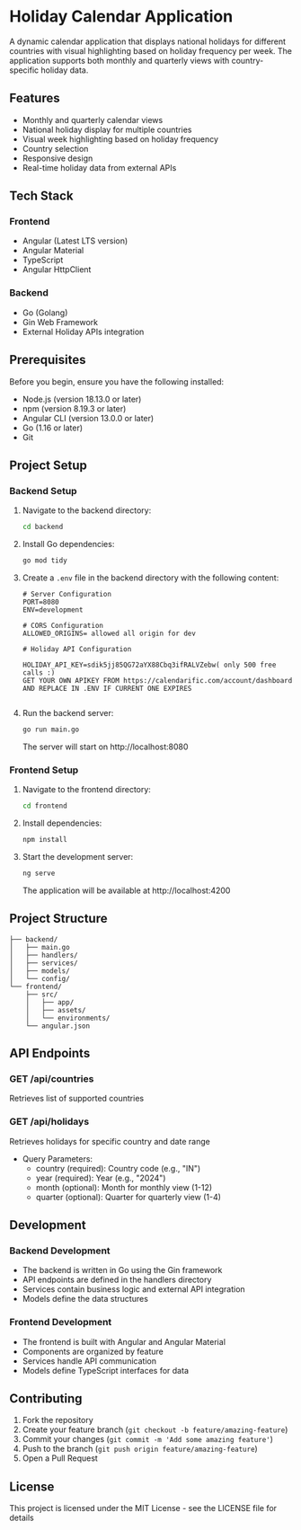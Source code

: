 # Holiday Calendar Application

A dynamic calendar application that displays national holidays for different countries with visual highlighting based on holiday frequency per week. The application supports both monthly and quarterly views with country-specific holiday data.

## Features

- Monthly and quarterly calendar views
- National holiday display for multiple countries
- Visual week highlighting based on holiday frequency
- Country selection
- Responsive design
- Real-time holiday data from external APIs

## Tech Stack

### Frontend
- Angular (Latest LTS version)
- Angular Material
- TypeScript
- Angular HttpClient

### Backend
- Go (Golang)
- Gin Web Framework
- External Holiday APIs integration

## Prerequisites

Before you begin, ensure you have the following installed:
- Node.js (version 18.13.0 or later)
- npm (version 8.19.3 or later)
- Angular CLI (version 13.0.0 or later)
- Go (1.16 or later)
- Git

## Project Setup

### Backend Setup

1. Navigate to the backend directory:
   ```bash
   cd backend
   ```

2. Install Go dependencies:
   ```bash
   go mod tidy
   ```

3. Create a `.env` file in the backend directory with the following content:
   ```env
   # Server Configuration
   PORT=8080
   ENV=development

   # CORS Configuration
   ALLOWED_ORIGINS= allowed all origin for dev

   # Holiday API Configuration

   HOLIDAY_API_KEY=sdik5jj85QG72aYX88Cbq3ifRALVZebw( only 500 free calls :)
   GET YOUR OWN APIKEY FROM https://calendarific.com/account/dashboard AND REPLACE IN .ENV IF CURRENT ONE EXPIRES


4. Run the backend server:
   ```bash
   go run main.go
   ```
   The server will start on http://localhost:8080

### Frontend Setup

1. Navigate to the frontend directory:
   ```bash
   cd frontend
   ```

2. Install dependencies:
   ```bash
   npm install
   ```

3. Start the development server:
   ```bash
   ng serve
   ```
   The application will be available at http://localhost:4200

## Project Structure

```
├── backend/
│   ├── main.go
│   ├── handlers/
│   ├── services/
│   ├── models/
│   └── config/
└── frontend/
    ├── src/
    │   ├── app/
    │   ├── assets/
    │   └── environments/
    └── angular.json
```

## API Endpoints

### GET /api/countries
Retrieves list of supported countries

### GET /api/holidays
Retrieves holidays for specific country and date range
- Query Parameters:
  - country (required): Country code (e.g., "IN")
  - year (required): Year (e.g., "2024")
  - month (optional): Month for monthly view (1-12)
  - quarter (optional): Quarter for quarterly view (1-4)

## Development

### Backend Development
- The backend is written in Go using the Gin framework
- API endpoints are defined in the handlers directory
- Services contain business logic and external API integration
- Models define the data structures

### Frontend Development
- The frontend is built with Angular and Angular Material
- Components are organized by feature
- Services handle API communication
- Models define TypeScript interfaces for data


## Contributing

1. Fork the repository
2. Create your feature branch (`git checkout -b feature/amazing-feature`)
3. Commit your changes (`git commit -m 'Add some amazing feature'`)
4. Push to the branch (`git push origin feature/amazing-feature`)
5. Open a Pull Request

## License

This project is licensed under the MIT License - see the LICENSE file for details 
